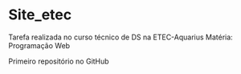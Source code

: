 # Site_etec
 Tarefa realizada no curso técnico de DS na ETEC-Aquarius
 Matéria: Programação Web

 Primeiro repositório no GitHub